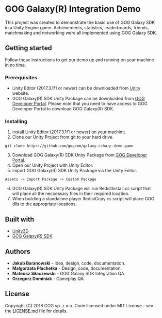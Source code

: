 # GOG Galaxy(R) Integration Demo

This project was created to demonstrate the basic use of GOG Galaxy SDK in a Unity Engine game. Achievements, statistics, leaderboards, friends, matchmaking and networking were all implemented using GOG Galaxy SDK.

## Getting started

Follow these instructions to get our demo up and running on your machine in no time.

### Prerequisites

* Unity Editor (2017.3.1f1 or newer) can be downloaded from [Unity](https://unity3d.com/) website.
* GOG Galaxy(R) SDK Unity Package can be downloaded from [GOG Developer Portal](https://devportal.gog.com/panel/components/sdk). Please note that you need to have access to GOG Developer Portal to download GOG Galaxy(R) SDK.

### Installing

1. Install Unity Editor (2017.3.1f1 or newer) on your machine.
2. Clone our Unity Project from git to your hard drive.
```
git clone https://github.com/gogcom/galaxy-csharp-demo-game
```
3. Download GOG Galaxy(R) SDK Unity Package from [GOG Developer Portal](https://devportal.gog.com/panel/components/sdk).
4. Open our Unity Project with Unity Editor.
5. Import GOG Galaxy(R) SDK Unity Package via the Unity Editor. 
```
Assets -> Import Package -> Custom Package
```
6. GOG Galaxy(R) SDK Unity Package will run RedistInstall.cs script that will place all the neccessary files in their required location.
7. When building a standalone player RedistCopy.cs script will place GOG dlls to the appropriate locations.

## Built with

* [Unity3D](https://unity3d.com/)
* [GOG Galaxy(R) SDK](https://devportal.gog.com/panel/components/sdk)

## Authors

* **Jakub Baranowski** - Idea, design, code, documentation.
* **Małgorzata Płachetka** - Design, code, documentation.
* **Mateusz Siłaczewski** - GOG Galaxy SDK Integration QA.
* **Grzegorz Dominiak** - Gameplay QA.

## License

Copyright (C) 2018 GOG sp. z o.o. Code licensed under MIT License - see the [LICENSE.md](LICENSE.md) file for details.
